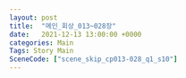 ```yaml
---
layout: post
title:  "메인_회상_013~028장"
date:   2021-12-13 13:00:00 +0000
categories: Main
Tags: Story Main
SceneCode: ["scene_skip_cp013-028_q1_s10"]
---
```

